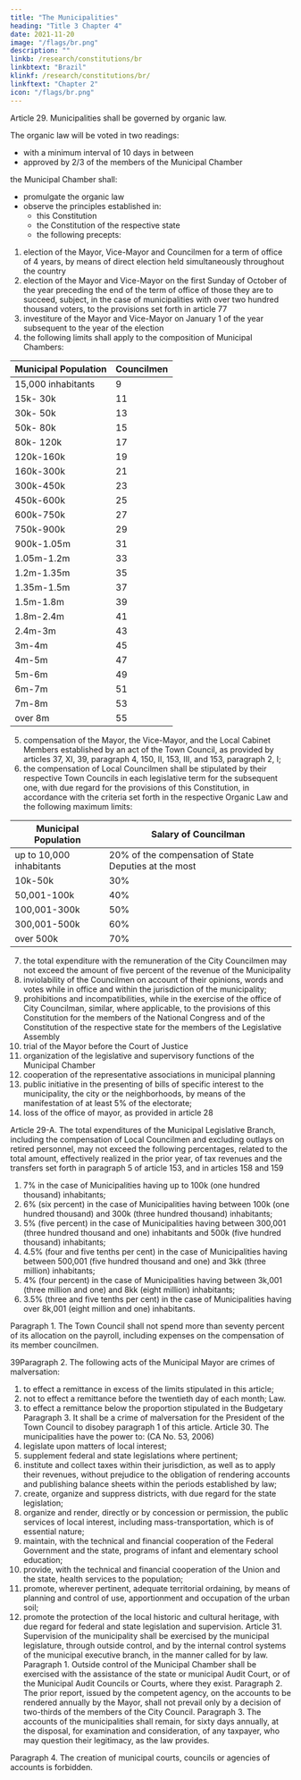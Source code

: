 ```yaml
---
title: "The Municipalities"
heading: "Title 3 Chapter 4"
date: 2021-11-20
image: "/flags/br.png"
description: ""
linkb: /research/constitutions/br
linkbtext: "Brazil"
klinkf: /research/constitutions/br/
linkftext: "Chapter 2"
icon: "/flags/br.png"
---
```



Article 29. Municipalities shall be governed by organic law. 

The organic law will be voted in two readings:
- with a minimum interval of 10 days in between
- approved by 2/3 of the members of the Municipal Chamber

the Municipal Chamber shall:
- promulgate the organic law
- observe the principles established in:
  - this Constitution
  - the Constitution of the respective state
  - the following precepts: 

1. election of the Mayor, Vice-Mayor and Councilmen for a term of office of 4 years, by means of direct election held simultaneously throughout the country
2.  election of the Mayor and Vice-Mayor on the first Sunday of October of the year preceding the end of the term of office of those they are to succeed, subject, in the case of municipalities with over two hundred thousand voters, to the provisions set forth in article 77
3.   investiture of the Mayor and Vice-Mayor on January 1 of the year subsequent to the year of the election
4. the following limits shall apply to the composition of Municipal Chambers:

Municipal Population | Councilmen
--- | ---
15,000 inhabitants | 9
15k- 30k | 11
30k- 50k | 13
50k- 80k | 15
80k- 120k | 17
120k-160k | 19
160k-300k | 21
300k-450k | 23
450k-600k | 25
600k-750k | 27
750k-900k | 29
900k-1.05m | 31
1.05m-1.2m | 33
1.2m-1.35m | 35
1.35m-1.5m | 37
1.5m-1.8m | 39
1.8m-2.4m | 41
2.4m-3m | 43
3m-4m | 45
4m-5m | 47
5m-6m | 49
6m-7m | 51 
7m-8m | 53
over 8m | 55


5. compensation of the Mayor, the Vice-Mayor, and the Local Cabinet
Members established by an act of the Town Council, as provided by articles 37, XI,
39, paragraph 4, 150, II, 153, III, and 153, paragraph 2, I;
6.  the compensation of Local Councilmen shall be stipulated by their
respective Town Councils in each legislative term for the subsequent one, with due
regard for the provisions of this Constitution, in accordance with the criteria set forth
in the respective Organic Law and the following maximum limits:


Municipal Population | Salary of Councilman
--- | ---
up to 10,000 inhabitants | 20% of the compensation of State Deputies at the most
10k-50k | 30% 
50,001-100k | 40%
100,001-300k | 50% 
300,001-500k | 60%
over 500k | 70%

7.   the total expenditure with the remuneration of the City Councilmen may not exceed the amount of five percent of the revenue of the Municipality
8.    inviolability of the Councilmen on account of their opinions, words and
votes while in office and within the jurisdiction of the municipality;
9.  prohibitions and incompatibilities, while in the exercise of the office of City Councilman, similar, where applicable, to the provisions of this Constitution for the members of the National Congress and of the Constitution of the respective state for the members of the Legislative Assembly
10.  trial of the Mayor before the Court of Justice
11.  organization of the legislative and supervisory functions of the Municipal Chamber
13.  cooperation of the representative associations in municipal planning 
13.   public initiative in the presenting of bills of specific interest to the municipality, the city or the neighborhoods, by means of the manifestation of at least 5% of the electorate;
14. loss of the office of mayor, as provided in article 28

Article 29-A.  The total expenditures of the Municipal Legislative Branch, including the compensation of Local Councilmen and excluding outlays on retired personnel, may not exceed the following percentages, related to the total amount, effectively realized in the prior year, of tax revenues and the transfers set forth in paragraph 5 of article 153, and in articles 158 and 159

1. 7% in the case of Municipalities having up to 100k (one hundred thousand) inhabitants;
2.  6% (six percent) in the case of Municipalities having between 100k
(one hundred thousand) and 300k (three hundred thousand) inhabitants;
3.   5% (five percent) in the case of Municipalities having between 300,001
(three hundred thousand and one) inhabitants and 500k (five hundred thousand)
inhabitants;
4. 4.5% (four and five tenths per cent) in the case of Municipalities having
between 500,001 (five hundred thousand and one) and 3kk (three million)
inhabitants;
5. 4% (four percent) in the case of Municipalities having between 3k,001
(three million and one) and 8kk (eight million) inhabitants;
6.  3.5% (three and five tenths per cent) in the case of Municipalities having over 8k,001 (eight million and one) inhabitants. 

Paragraph 1. The Town Council shall not spend more than seventy percent of its allocation on the payroll, including expenses on the compensation of its member councilmen.


39Paragraph 2. The following acts of the Municipal Mayor are crimes of
malversation:
1. to effect a remittance in excess of the limits stipulated in this article;
2.  not to effect a remittance before the twentieth day of each month;
Law.
3.   to effect a remittance below the proportion stipulated in the Budgetary
Paragraph 3. It shall be a crime of malversation for the President of the Town
Council to disobey paragraph 1 of this article.
Article 30. The municipalities have the power to: (CA No. 53, 2006)
1. legislate upon matters of local interest;
2.  supplement federal and state legislations where pertinent;
3.   institute and collect taxes within their jurisdiction, as well as to apply their
revenues, without prejudice to the obligation of rendering accounts and publishing
balance sheets within the periods established by law;
4. create, organize and suppress districts, with due regard for the state
legislation;
5. organize and render, directly or by concession or permission, the public
services of local interest, including mass-transportation, which is of essential nature;
6.  maintain, with the technical and financial cooperation of the Federal
Government and the state, programs of infant and elementary school education;
7.   provide, with the technical and financial cooperation of the Union and
the state, health services to the population;
8.    promote, wherever pertinent, adequate territorial ordaining, by means
of planning and control of use, apportionment and occupation of the urban soil;
9.  promote the protection of the local historic and cultural heritage, with
due regard for federal and state legislation and supervision.
Article 31.  Supervision of the municipality shall be exercised by the municipal
legislature, through outside control, and by the internal control systems of the
municipal executive branch, in the manner called for by law.
Paragraph 1. Outside control of the Municipal Chamber shall be exercised with the
assistance of the state or municipal Audit Court, or of the Municipal Audit Councils
or Courts, where they exist.
Paragraph 2. The prior report, issued by the competent agency, on the accounts to
be rendered annually by the Mayor, shall not prevail only by a decision of two-thirds
of the members of the City Council.
Paragraph 3. The accounts of the municipalities shall remain, for sixty days
annually, at the disposal, for examination and consideration, of any taxpayer, who
may question their legitimacy, as the law provides.

Paragraph 4. The creation of municipal courts, councils or agencies of accounts is forbidden.


